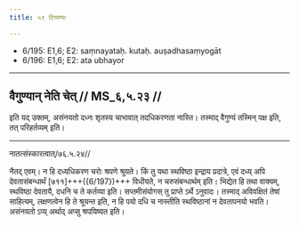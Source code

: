```yaml
---
title: ५९ टिप्पण्यः

---
```

- 6/195: E1,6; E2: saṃnayataḥ. kutaḥ. auṣadhasaṃyogāt
- 6/196: E1,6; E2: ata ubhayor

____________________________________________


## वैगुण्यान् नेति चेत् // MS_६,५.२३ //

इति यद् उक्तम्, असंनयतो दध्नः शृतस्य चाभावात् तदधिकरणता नास्ति। तस्माद् वैगुण्यं तस्मिन् पक्ष इति, तत् परिहर्तव्यम् इति।


____________________________________________


नातत्संस्कारत्वात्/७६.५.२४//

नैतद् एवम्। न हि दध्यधिकरण चरोः श्रपणे श्रूयते। किं तु यथा स्थविष्ठा इन्द्राय प्रदात्रे, एवं दध्य् अपि देवतासंबन्धार्थं [७११]+++({6/197})+++ विधीयते, न चरुसंबन्धार्थम् इति। भिद्येत हि तथा वाक्यम्, स्थविष्ठा देवतायै, दधनि च ते कर्तव्या इति। सप्तमीसंयोगस् तु प्राप्ते ऽर्थे ऽनुवादः। तस्माद् अविवक्षितं तेषां साहित्यम्, लक्षणत्वेन हि ते श्रूयन्त इति, न हि पयो दधि च नास्तीति स्थविष्ठानां न देवतापनयो भवति। असंनयतो ऽप्य् अर्थाद् अप्सु श्रपयिष्यत इति।
